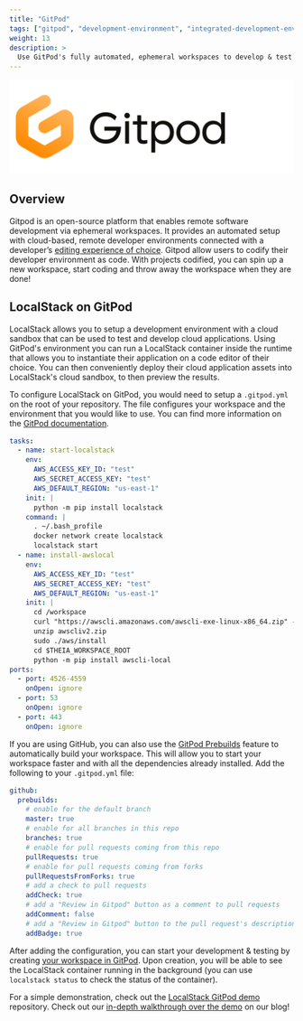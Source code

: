 ```yaml
---
title: "GitPod"
tags: ["gitpod", "development-environment", "integrated-development-environment"]
weight: 13
description: >
  Use GitPod's fully automated, ephemeral workspaces to develop & test your cloud applications with LocalStack
---
```


<img src="gitpod_logo.png" width="600px" alt="GitPod logo">

## Overview

Gitpod is an open-source platform that enables remote software development via ephemeral workspaces. It provides an automated setup with cloud-based, remote developer environments connected with a developer’s [editing experience of choice](https://www.gitpod.io/docs/references/ides-and-editors). Gitpod allow users to codify their developer environment as code. With projects codified, you can spin up a new workspace, start coding and throw away the workspace when they are done!

## LocalStack on GitPod

LocalStack allows you to setup a development environment with a cloud sandbox that can be used to test and develop cloud applications. Using GitPod's environment you can run a LocalStack container inside the runtime that allows you to instantiate their application on a code editor of their choice. You can then conveniently deploy their cloud application assets into LocalStack's cloud sandbox, to then preview the results.

To configure LocalStack on GitPod, you would need to setup a `.gitpod.yml` on the root of your repository. The file configures your workspace and the environment that you would like to use. You can find more information on the [GitPod documentation](https://www.gitpod.io/docs/config-gitpod-file/).

```yaml
tasks:
  - name: start-localstack
    env:
      AWS_ACCESS_KEY_ID: "test"
      AWS_SECRET_ACCESS_KEY: "test"
      AWS_DEFAULT_REGION: "us-east-1"
    init: |
      python -m pip install localstack
    command: |
      . ~/.bash_profile
      docker network create localstack
      localstack start
  - name: install-awslocal
    env:
      AWS_ACCESS_KEY_ID: "test"
      AWS_SECRET_ACCESS_KEY: "test"
      AWS_DEFAULT_REGION: "us-east-1"
    init: |
      cd /workspace
      curl "https://awscli.amazonaws.com/awscli-exe-linux-x86_64.zip" -o "awscliv2.zip"
      unzip awscliv2.zip
      sudo ./aws/install
      cd $THEIA_WORKSPACE_ROOT
      python -m pip install awscli-local
ports:
  - port: 4526-4559
    onOpen: ignore      
  - port: 53
    onOpen: ignore      
  - port: 443
    onOpen: ignore
```

If you are using GitHub, you can also use the [GitPod Prebuilds](https://www.gitpod.io/docs/prebuilds/) feature to automatically build your workspace. This will allow you to start your workspace faster and with all the dependencies already installed. Add the following to your `.gitpod.yml` file:

```yaml
github:
  prebuilds:
    # enable for the default branch
    master: true
    # enable for all branches in this repo
    branches: true
    # enable for pull requests coming from this repo
    pullRequests: true
    # enable for pull requests coming from forks
    pullRequestsFromForks: true
    # add a check to pull requests
    addCheck: true
    # add a "Review in Gitpod" button as a comment to pull requests
    addComment: false
    # add a "Review in Gitpod" button to the pull request's description
    addBadge: true
```

After adding the configuration, you can start your development & testing by creating [your workspace in GitPod](https://www.gitpod.io/docs/getting-started/#start-your-first-workspace). Upon creation, you will be able to see the LocalStack container running in the background (you can use `localstack status` to check the status of the container).

For a simple demonstration, check out the [LocalStack GitPod demo](https://github.com/whummer/localstack-gitpod-demo) repository. Check out our [in-depth walkthrough over the demo](https://localstack.cloud/blog/2022-09-26-localstack-x-gitpod-run-cloud-applications-with-localstack-and-gitpod/) on our blog!
